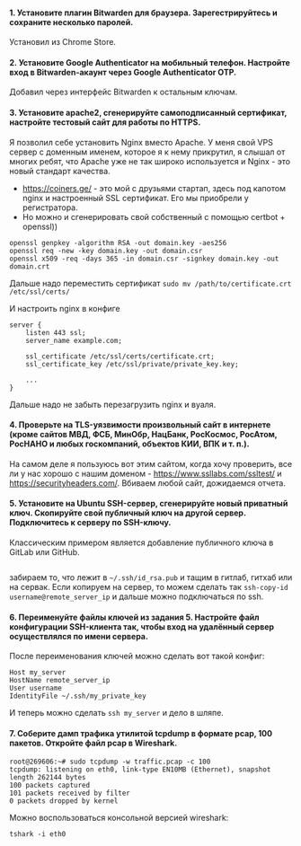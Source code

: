 #### 1. Установите плагин Bitwarden для браузера. Зарегестрируйтесь и сохраните несколько паролей.
Установил из Chrome Store.
#### 2. Установите Google Authenticator на мобильный телефон. Настройте вход в Bitwarden-акаунт через Google Authenticator OTP.
Добавил через интерфейс Bitwarden к остальным ключам.
#### 3. Установите apache2, сгенерируйте самоподписанный сертификат, настройте тестовый сайт для работы по HTTPS.
Я позволил себе установить Nginx вместо Apache. У меня свой VPS сервер с доменным именем, которое я к нему прикрутил,
я слышал от многих ребят, что Apache уже не так широко используется и Nginx - это новый стандарт качества.
- https://coiners.ge/ - это мой с друзьями стартап, здесь под капотом nginx и настроенный SSL сертификат. 
Его мы приобрели у регистратора.
- Но можно и сгенерировать свой собственный с помощью certbot + openssl))


```
openssl genpkey -algorithm RSA -out domain.key -aes256
openssl req -new -key domain.key -out domain.csr
openssl x509 -req -days 365 -in domain.csr -signkey domain.key -out domain.crt
```

Дальше надо переместить сертификат
```sudo mv /path/to/certificate.crt /etc/ssl/certs/```

И настроить nginx в конфиге
```
server {
    listen 443 ssl;
    server_name example.com;

    ssl_certificate /etc/ssl/certs/certificate.crt;
    ssl_certificate_key /etc/ssl/private/private_key.key;

    ...
}
```

Дальше надо не забыть перезагрузить nginx и вуаля.

#### 4. Проверьте на TLS-уязвимости произвольный сайт в интернете (кроме сайтов МВД, ФСБ, МинОбр, НацБанк, РосКосмос, РосАтом, РосНАНО и любых госкомпаний, объектов КИИ, ВПК и т. п.).
На самом деле я пользуюсь вот этим сайтом, когда хочу проверить, все ли у нас хорошо с нашим доменом - https://www.ssllabs.com/ssltest/
и https://securityheaders.com/. Вбиваем любой сайт, дожидаемся отчета.

#### 5. Установите на Ubuntu SSH-сервер, сгенерируйте новый приватный ключ. Скопируйте свой публичный ключ на другой сервер. Подключитесь к серверу по SSH-ключу.
Классическим примером является добавление публичного ключа в GitLab или GitHub.
```ssh-keygen -t rsa -b 2048
```

забираем то, что лежит в ```~/.ssh/id_rsa.pub``` и тащим в гитлаб, гитхаб или на сервак. Если копируем на сервер, то
можем сделать так ```ssh-copy-id username@remote_server_ip``` и дальше можно подключаться по ssh.

#### 6. Переименуйте файлы ключей из задания 5. Настройте файл конфигурации SSH-клиента так, чтобы вход на удалённый сервер осуществлялся по имени сервера.
После переименования ключей можно сделать вот такой конфиг:
```
Host my_server
HostName remote_server_ip
User username
IdentityFile ~/.ssh/my_private_key
```
И теперь можно сделать ```ssh my_server``` и дело в шляпе.

#### 7. Соберите дамп трафика утилитой tcpdump в формате pcap, 100 пакетов. Откройте файл pcap в Wireshark.
```
root@269606:~# sudo tcpdump -w traffic.pcap -c 100
tcpdump: listening on eth0, link-type EN10MB (Ethernet), snapshot length 262144 bytes
100 packets captured
101 packets received by filter
0 packets dropped by kernel
```

Можно воспользоваться консольной версией wireshark:

```
tshark -i eth0
```